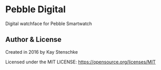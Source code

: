 # Pebble Digital
Digital watchface for Pebble Smartwatch

Author & License
----------------
Created in 2016 by Kay Stenschke

Licensed under the MIT LICENSE: https://opensource.org/licenses/MIT
